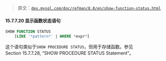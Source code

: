 > 原文：[`dev.mysql.com/doc/refman/8.0/en/show-function-status.html`](https://dev.mysql.com/doc/refman/8.0/en/show-function-status.html)

#### 15.7.7.20 显示函数状态语句

```sql
SHOW FUNCTION STATUS
    [LIKE '*pattern*' | WHERE *expr*]
```

这个语句类似于`SHOW PROCEDURE STATUS`，但用于存储函数。参见 Section 15.7.7.28, “SHOW PROCEDURE STATUS Statement”。
